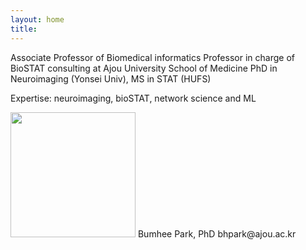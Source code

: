 ```yaml
---
layout: home
title:
---
```

Associate Professor of Biomedical informatics
Professor in charge of BioSTAT consulting at Ajou University School of Medicine
PhD in Neuroimaging (Yonsei Univ), MS in STAT (HUFS)

Expertise: neuroimaging, bioSTAT, network science and ML

<img src="demo_neurostat/assets/img/profe.png" style="width: 200px;"/>
Bumhee Park, PhD
bhpark@ajou.ac.kr
